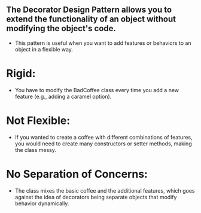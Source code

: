 ## The Decorator Design Pattern allows you to extend the functionality of an object without modifying the object's code.
- This pattern is useful when you want to add features or behaviors to an object in a flexible way.

# Rigid:
- You have to modify the BadCoffee class every time you add a new feature (e.g., adding a caramel option).

# Not Flexible:
- If you wanted to create a coffee with different combinations of features, you would need to create many constructors or setter methods, making the class messy.

# No Separation of Concerns:
- The class mixes the basic coffee and the additional features, which goes against the idea of decorators being separate objects that modify behavior dynamically.